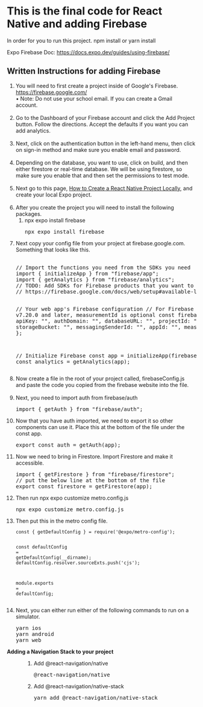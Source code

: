 # This is the final code for React Native and adding Firebase

In order for you to run this project. npm install or yarn install

Expo Firebase Doc: https://docs.expo.dev/guides/using-firebase/

## Written Instructions for adding Firebase

<ol style="list-style-type: decimal;">
    <li>You will need to first create a project inside of Google's Firebase. <a href="https://firebase.google.com/" target="_blank" rel="noopener">https://firebase.google.com/</a><br />&bull; Note: Do not use your school email. If you can create a Gmail account.&nbsp;<br /><br /></li>
    <li>Go to the Dashboard of your Firebase account and click the Add Project button. Follow the directions. Accept the defaults if you want you can add analytics.&nbsp;<br /><br /></li>
    <li>Next, click on the authentication button in the left-hand menu, then click on sign-in method and make sure you enable email and password.<br /><br /></li>
    <li>Depending on the database, you want to use, click on build, and then either firestore or real-time database. We will be using firestore, so make sure you enable that and then set the permissions to test mode.&nbsp;<br /><br /></li>
    <li>Next go to this page, <a title="How to Create a React Native Project Locally" href="https://iu.instructure.com/courses/2183266/pages/how-to-create-a-react-native-project-locally" data-course-type="wikiPages" data-published="true" data-api-endpoint="https://iu.instructure.com/api/v1/courses/2183266/pages/how-to-create-a-react-native-project-locally" data-api-returntype="Page">How to Create a React Native Project Locally,</a> and create your local Expo project.&nbsp;<br /><br /></li>
    <li>After you create the project you will need to install the following packages.&nbsp;
        <ol style="list-style-type: decimal;">
            <li>npx expo install firebase<br />
                <pre>npx expo install firebase</pre>
            </li>
        </ol>
    </li>
    <li>Next copy your config file from your project at firebase.google.com. Something that looks like this.<br /><br />
        <pre>// Import the functions you need from the SDKs you need
import { initializeApp } from "firebase/app";
import { getAnalytics } from "firebase/analytics";
// TODO: Add SDKs for Firebase products that you want to use
// https://firebase.google.com/docs/web/setup#available-libraries

// Your web app's Firebase configuration
// For Firebase JS SDK v7.20.0 and later, measurementId is optional
const firebaseConfig = {
apiKey: "",
authDomain: "",
databaseURL: "",
projectId: "",
storageBucket: "",
messagingSenderId: "",
appId: "",
measurementId: ""
};

// Initialize Firebase
const app = initializeApp(firebaseConfig);
const analytics = getAnalytics(app);</pre>

</li>
<li>Now create a file in the root of your project called, firebaseConfig.js <br />and paste the code you copied from the firebase website into the file.&nbsp;<br /><br /></li>
<li>Next, you need to import auth from firebase/auth<br />
<pre>import { getAuth } from "firebase/auth";</pre>
</li>
<li>Now that you have auth imported, we need to export it so other components can use it. Place this at the bottom of the file under the const app.<br />
<pre>export const auth = getAuth(app);</pre>
</li>
<li>Now we need to bring in Firestore. Import Firestore and make it accessible.<br />
<pre>import { getFirestore } from "firebase/firestore";<br />// put the below line at the bottom of the file
export const firestore = getFirestore(app);</pre>
</li>
<li>Then run npx expo customize metro.config.js&nbsp;<br />
<pre>npx expo customize metro.config.js</pre>
</li>
<li>Then put this in the metro config file.&nbsp;
<pre class="css-1rxpilq" data-text="true"><code class="css-1r5zesl"><span class="token keyword">const</span> <span >{</span> getDefaultConfig <span >}</span> <span class="token operator">=</span> <span >require</span><span >(</span><span class="token string">'@expo/metro-config'</span><span >)</span><span >;</span>

<span class="token keyword">const</span> defaultConfig <span class="token operator">=</span> <span >getDefaultConfig</span><span >(</span>\_\_dirname<span >)</span><span >;</span>
defaultConfig<span >.</span><span >resolver</span><span >.</span><span >sourceExts</span><span >.</span><span class="token method function property-access">push</span><span >(</span><span class="token string">'cjs'</span><span >)</span><span >;</span>

module<span >.</span><span >exports</span> <span class="token operator">=</span> defaultConfig<span >;</span></code></pre>

</li>
<li>Next, you can either run either of the following commands to run on a simulator.<br />
<pre>yarn ios
yarn android
yarn web</pre>
</li>

</ol>
<p><strong>Adding a Navigation Stack to your project</strong></p>
<ol style="list-style-type: decimal;">
    <ol style="list-style-type: decimal;">
        <ol style="list-style-type: decimal;">
            <li>Add @react-navigation/native<br />
                <pre>@react-navigation/native</pre>
            </li>
            <li>Add @react-navigation/native-stack<br />
                <pre>yarn add @react-navigation/native-stack</pre>
            </li>
        </ol>
    </ol>
</ol>
<p>&nbsp;</p>
<p>&nbsp;</p>
